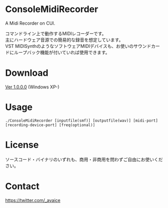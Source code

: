 # ConsoleMidiRecorder
A Midi Recorder on CUI.

コマンドライン上で動作するMIDIレコーダーです。  
主にハードウェア音源での簡易的な録音を想定しています。  
VST MIDISynthのようなソフトウェアMIDIデバイスも、お使いのサウンドカードにループバック機能が付いていれば使用できます。

# Download
<a href="https://cho-ice.xyz/files/CMR_100.zip">Ver 1.0.0.0</a> (Windows XP-)

# Usage
`./ConsoleMidiRecorder [inputfile(smf)] [outputfile(wav)] [midi-port] [recording-device-port] [freq(optional)]`

# License
ソースコード・バイナリのいずれも、商用・非商用を問わずご自由にお使いください。

# Contact
https://twitter.com/_avaice
